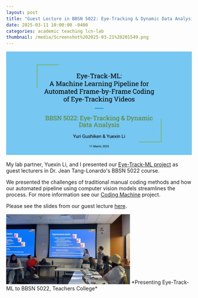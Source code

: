 ```yaml
---
layout: post
title: "Guest Lecture in BBSN 5022: Eye-Tracking & Dynamic Data Analysis"
date: 2025-03-11 10:00:00 -0400
categories: academic teaching lcn-lab
thumbnail: /media/Screenshot%202025-03-21%20201549.png
---
```


[![Slideshow Cover of Guest Lecture](/media/Screenshot%202025-03-21%20201549.png)](https://docs.google.com/presentation/d/19dn7Ofb3AKbYZue11uwxMFQ5_q7ibumn98WbwpployI/edit?usp=sharing) 

My lab partner, Yuexin Li, and I presented our [Eye-Track-ML project](/academic/research/2025/03/04/Columbia-AI-Summit-poster-contribution.html) as guest lecturers in Dr. Jean Tang-Lonardo's BBSN 5022 course.

We presented the challenges of traditional manual coding methods and how our automated pipeline using computer vision models streamlines the process. For more information see our [Coding Machine](/automation/tools/2025/01/04/Coding-Machine.html) project.

Please see the slides from our guest lecture [here](https://docs.google.com/presentation/d/19dn7Ofb3AKbYZue11uwxMFQ5_q7ibumn98WbwpployI/edit?usp=sharing). 

<img src="/media/VideoCapture_20250321-220031.jpg" alt="Lecture Capture" width="66.7%" />
*Presenting Eye-Track-ML to BBSN 5022, Teachers College*

